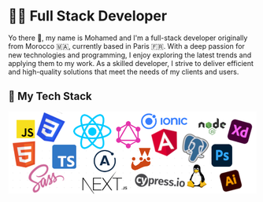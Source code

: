 # 👨‍💻 Full Stack Developer 

Yo there 👋, my name is Mohamed and I'm a full-stack developer originally from Morocco 🇲🇦, currently based in Paris 🇫🇷. With a deep passion for new technologies and programming, I enjoy exploring the latest trends and applying them to my work. As a skilled developer, I strive to deliver efficient and high-quality solutions that meet the needs of my clients and users.

## 🤹 My Tech Stack 

![TechStack](tech-stack.png)
